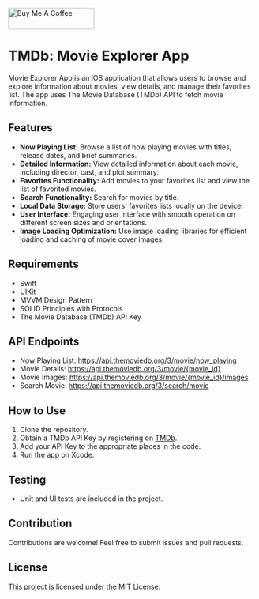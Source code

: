 <a href="https://www.buymeacoffee.com/vahidnety" target="_blank"><img src="https://www.buymeacoffee.com/assets/img/custom_images/orange_img.png" alt="Buy Me A Coffee" style="height: 41px !important;width: 174px !important;box-shadow: 0px 3px 2px 0px rgba(190, 190, 190, 0.5) !important;-webkit-box-shadow: 0px 3px 2px 0px rgba(190, 190, 190, 0.5) !important;" ></a>

# TMDb: Movie Explorer App

Movie Explorer App is an iOS application that allows users to browse and explore information about movies, view details, and manage their favorites list. The app uses The Movie Database (TMDb) API to fetch movie information.

## Features

- **Now Playing List:** Browse a list of now playing movies with titles, release dates, and brief summaries.
- **Detailed Information:** View detailed information about each movie, including director, cast, and plot summary.
- **Favorites Functionality:** Add movies to your favorites list and view the list of favorited movies.
- **Search Functionality:** Search for movies by title.
- **Local Data Storage:** Store users' favorites lists locally on the device.
- **User Interface:** Engaging user interface with smooth operation on different screen sizes and orientations.
- **Image Loading Optimization:** Use image loading libraries for efficient loading and caching of movie cover images.

## Requirements

- Swift
- UIKit
- MVVM Design Pattern
- SOLID Principles with Protocols
- The Movie Database (TMDb) API Key

## API Endpoints

- Now Playing List: https://api.themoviedb.org/3/movie/now_playing
- Movie Details: https://api.themoviedb.org/3/movie/{movie_id}
- Movie Images: https://api.themoviedb.org/3/movie/{movie_id}/images
- Search Movie: https://api.themoviedb.org/3/search/movie

## How to Use

1. Clone the repository.
2. Obtain a TMDb API Key by registering on [TMDb](https://www.themoviedb.org/).
3. Add your API Key to the appropriate places in the code.
4. Run the app on Xcode.

## Testing

- Unit and UI tests are included in the project.

## Contribution

Contributions are welcome! Feel free to submit issues and pull requests.

## License

This project is licensed under the [MIT License](LICENSE).
